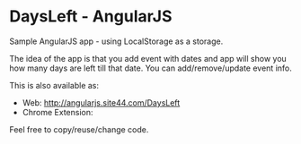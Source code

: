 DaysLeft - AngularJS
========

Sample AngularJS app - using LocalStorage as a storage. 

The idea of the app is that you add event with dates and app will show you how many days are left till that date. 
You can add/remove/update event info.

This is also available as:
- Web: http://angularjs.site44.com/DaysLeft
- Chrome Extension: 



Feel free to copy/reuse/change code.
